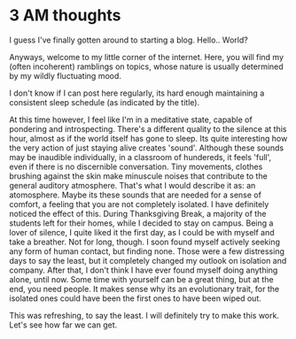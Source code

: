 # 3 AM thoughts

I guess I've finally gotten around to starting a blog. Hello.. World?

Anyways, welcome to my little corner of the internet. Here, you will find my (often incoherent) ramblings on topics, whose nature is usually determined by my wildly fluctuating mood.

I don't know if I can post here regularly, its hard enough maintaining a consistent sleep schedule (as indicated by the title). 

At this time however, I feel like I'm in a meditative state, capable of pondering and introspecting. There's a different quality to the silence at this hour, almost as if the world itself has gone to sleep.
Its quite interesting how the very action of just staying alive creates 'sound'. Although these sounds may be inaudible individually, in a classroom of hundereds, it feels 'full', even if there is no discernible conversation.
Tiny movements, clothes brushing against the skin make minuscule noises that contribute to the general auditory atmosphere. That's what I would describe it as: an atomosphere.
Maybe its these sounds that are needed for a sense of comfort, a feeling that you are not completely isolated. I have definitely noticed the effect of this.
During Thanksgiving Break, a majority of the students left for their homes, while I decided to stay on campus. Being a lover of silence, I quite liked it the first day, as I could be with myself and take a breather.
Not for long, though. I soon found myself actively seeking any form of human contact, but finding none. Those were a few distressing days to say the least, but it completely changed my outlook on isolation and company.
After that, I don't think I have ever found myself doing anything alone, until now. Some time with yourself can be a great thing, but at the end, you need people. 
It makes sense why its an evolutionary trait, for the isolated ones could have been the first ones to have been wiped out.

This was refreshing, to say the least. I will definitely try to make this work. Let's see how far we can get.

